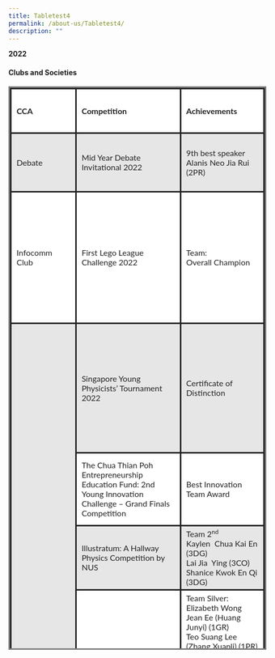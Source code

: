 ```yaml
---
title: Tabletest4
permalink: /about-us/Tabletest4/
description: ""
---
```

**2022**

#### Clubs and Societies

<table style="box-sizing: inherit; border-collapse: collapse; border-spacing: 0px; max-width: 100%; color: rgb(34, 34, 34); font-family: Lato, sans-serif; font-size: 16px; font-style: normal; font-variant-ligatures: normal; font-variant-caps: normal; font-weight: 400; letter-spacing: normal; orphans: 2; text-align: start; text-transform: none; white-space: normal; widows: 2; word-spacing: 0px; -webkit-text-stroke-width: 0px; background-color: rgb(255, 248, 233); text-decoration-thickness: initial; text-decoration-style: initial; text-decoration-color: initial; border-style: solid; width: 706px; height: 1108px;"><tbody style="box-sizing: inherit;"><tr style="box-sizing: inherit; background: rgb(255, 255, 255); height: 88px;"><td width="126" style="box-sizing: inherit; padding: 5px 10px; border-style: solid; height: 88px; width: 142.406px;"><strong style="box-sizing: inherit; font-weight: 700;">CCA&nbsp;</strong></td><td width="288" style="box-sizing: inherit; padding: 5px 10px; border-style: solid; height: 88px; width: 325.281px;"><strong style="box-sizing: inherit; font-weight: 700;">Competition&nbsp;</strong></td><td width="210" style="box-sizing: inherit; padding: 5px 10px; border-style: solid; height: 88px; width: 236.812px;"><strong style="box-sizing: inherit; font-weight: 700;">Achievements</strong></td></tr><tr style="box-sizing: inherit; background: rgb(230, 230, 230); height: 116px;"><td width="126" style="box-sizing: inherit; padding: 5px 10px; border-style: solid; height: 31px; width: 142.406px;">Debate</td><td width="288" style="box-sizing: inherit; padding: 5px 10px; border-style: solid; height: 31px; width: 325.281px;">Mid Year Debate Invitational 2022</td><td width="210" style="box-sizing: inherit; padding: 5px 10px; border-style: solid; height: 31px; width: 236.812px;">9th best speaker<br style="box-sizing: inherit;"><span style="box-sizing: inherit; font-family: inherit; font-size: inherit; font-weight: inherit;">Alanis Neo Jia Rui (2PR)</span></td></tr><tr style="box-sizing: inherit; background: rgb(255, 255, 255); height: 260px;"><td width="126" style="box-sizing: inherit; padding: 5px 10px; border-style: solid; height: 47px; width: 142.406px;">Infocomm Club</td><td width="288" style="box-sizing: inherit; padding: 5px 10px; border-style: solid; height: 47px; width: 325.281px;">First Lego League Challenge 2022</td><td width="210" style="box-sizing: inherit; padding: 5px 10px; border-style: solid; height: 47px; width: 236.812px;">Team:<br style="box-sizing: inherit;">Overall Champion</td></tr><tr style="box-sizing: inherit; background: rgb(230, 230, 230); height: 256px;"><td rowspan="9" width="126" style="box-sizing: inherit; padding: 5px 10px; border-style: solid; height: 942px; width: 142.406px;">Science &amp; Environment Club</td><td width="288" style="box-sizing: inherit; padding: 5px 10px; border-style: solid; height: 38px; width: 325.281px;">Singapore Young Physicists’ Tournament 2022</td><td width="210" style="box-sizing: inherit; padding: 5px 10px; border-style: solid; height: 38px; width: 236.812px;">Certificate of Distinction</td></tr><tr style="box-sizing: inherit; background: rgb(255, 255, 255); height: 144px;"><td width="288" style="box-sizing: inherit; padding: 5px 10px; border-style: solid; height: 75px; width: 325.281px;">The Chua Thian Poh Entrepreneurship Education Fund: 2nd Young Innovation Challenge – Grand Finals Competition</td><td width="210" style="box-sizing: inherit; padding: 5px 10px; border-style: solid; height: 75px; width: 236.812px;">Best Innovation Team Award</td></tr><tr style="box-sizing: inherit; background: rgb(230, 230, 230); height: 116px;"><td width="288" style="box-sizing: inherit; padding: 5px 10px; border-style: solid; height: 10px; width: 325.281px;">Illustratum: A Hallway Physics Competition by NUS</td><td width="210" style="box-sizing: inherit; padding: 5px 10px; border-style: solid; height: 10px; width: 236.812px;">Team 2<sup style="box-sizing: inherit; font-size: 12px; line-height: 0; position: relative; vertical-align: baseline; top: -0.5em;">nd<br style="box-sizing: inherit;"></sup><span style="box-sizing: inherit; font-size: inherit; font-family: inherit; font-weight: inherit;">Kaylen&nbsp; Chua Kai En (3DG)<br style="box-sizing: inherit;"></span>Lai Jia&nbsp; Ying (3CO)<br style="box-sizing: inherit;"><span style="box-sizing: inherit; font-family: inherit; font-size: inherit; font-weight: inherit;">Shanice Kwok En Qi (3DG)</span></td></tr><tr style="box-sizing: inherit; background: rgb(255, 255, 255); height: 228px;"><td width="288" style="box-sizing: inherit; padding: 5px 10px; border-style: solid; height: 262px; width: 325.281px;">20th Elementz Science Competition Project (junior)</td><td width="210" style="box-sizing: inherit; padding: 5px 10px; border-style: solid; height: 262px; width: 236.812px;">Team Silver:<br style="box-sizing: inherit;">Elizabeth Wong Jean Ee (Huang Junyi) (1GR)<br style="box-sizing: inherit;">Teo Suang Lee (Zhang Xuanli) (1PR)<br style="box-sizing: inherit;">Wong Kai Xi, Adria (2CO)<br style="box-sizing: inherit;">Chelsea Wong (2PR)<br style="box-sizing: inherit;">Athena Lee Rae Ying (2SY)<br style="box-sizing: inherit;">Amanda Ong Song Qi (1GR)<br style="box-sizing: inherit;">Ruhi Kanade (1SE)<br style="box-sizing: inherit;">Giselle Tay Shi Hui (2GR)<br style="box-sizing: inherit;">Ananya Mahesh (2PR)<br style="box-sizing: inherit;">Keryn Oon Tze Chee (2SE)</td></tr><tr style="box-sizing: inherit; background: rgb(230, 230, 230); height: 676px;"><td rowspan="2" width="288" style="box-sizing: inherit; padding: 5px 10px; border-style: solid; height: 342px; width: 325.281px;">23rd International Elementz Fair (Senior)</td><td width="210" style="box-sizing: inherit; padding: 5px 10px; border-style: solid; height: 332px; width: 236.812px;">Team Gold:<br style="box-sizing: inherit;">Anna Chia Yi He (3SE)<br style="box-sizing: inherit;">Aparna Saravana Sankaran (3SY)<br style="box-sizing: inherit;">Ravipudi Praseeda Chowdary (3CO)<br style="box-sizing: inherit;">Soh Hing Wen Maegan (3GY)<br style="box-sizing: inherit;">Tanish Sudha Sanjay (3GR)<br style="box-sizing: inherit;">Anjali Ravi (4SY)<br style="box-sizing: inherit;">BK Preethi (4SY)<br style="box-sizing: inherit;">Chua Ying Kiat, Vikki (4PE)<br style="box-sizing: inherit;"><span style="box-sizing: inherit; font-family: inherit; font-size: inherit; font-weight: inherit;">Sng Yu Xin (4PR)</span></td></tr><tr style="box-sizing: inherit; background: rgb(255, 255, 255); height: 232px;"><td style="box-sizing: inherit; padding: 5px 10px; border-style: solid; width: 236.812px; height: 10px;">Team Silver:<br style="box-sizing: inherit;">Denise Quah Xin Ling (3PE)<br style="box-sizing: inherit;">Duan Ying Xi (3PR)<br style="box-sizing: inherit;">Harriynie P Balachandar (3PE)<br style="box-sizing: inherit;">Shanice Kwok En Qi (3DG)<br style="box-sizing: inherit;">Lai Jia Ying (3CO)</td></tr><tr style="box-sizing: inherit; background: rgb(230, 230, 230); height: 128px;"><td rowspan="3" style="box-sizing: inherit; padding: 5px 10px; border-style: solid; width: 325.281px; height: 215px;">9th ASEAN Junior Odyssey</td><td style="box-sizing: inherit; padding: 5px 10px; border-style: solid; width: 236.812px; height: 128px;">Silver- Sustainability Challenge<br style="box-sizing: inherit;">Kottamasu Venkata Ramya Jaswini (2SY)</td></tr><tr style="box-sizing: inherit; background: rgb(255, 255, 255); height: 111px;"><td style="box-sizing: inherit; padding: 5px 10px; border-style: solid; width: 236.812px; height: 77px;">Silver- Science Process Skills Challenge<br style="box-sizing: inherit;">Liyana Ashif Koorimannil Pattiyil (2SE)</td></tr><tr style="box-sizing: inherit; background: rgb(230, 230, 230); height: 33px;"><td style="box-sizing: inherit; padding: 5px 10px; border-style: solid; width: 236.812px; height: 10px;">Bronze- Mixed Country Team Challenge</td></tr></tbody></table>